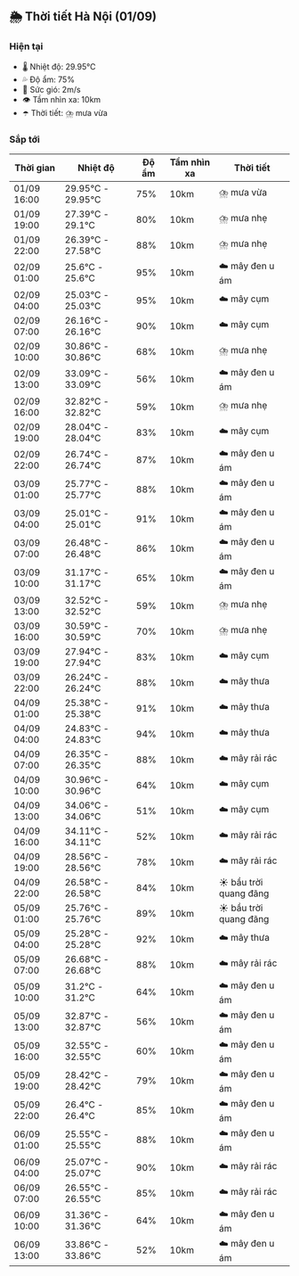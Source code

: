 ## 🌦️ Thời tiết Hà Nội (01/09)

### Hiện tại

- 🌡️ Nhiệt độ: 29.95℃
- 💦 Độ ẩm: 75%
- 💨 Sức gió: 2m/s
- 👁️ Tầm nhìn xa: 10km
- ☂️ Thời tiết: ⛈️ mưa vừa

### Sắp tới

| Thời gian | Nhiệt độ | Độ ẩm | Tầm nhìn xa | Thời tiết |
| --- | --- | --- | --- | --- |
| 01/09 16:00 | 29.95℃ - 29.95℃ | 75% | 10km | ⛈️ mưa vừa |
| 01/09 19:00 | 27.39℃ - 29.1℃ | 80% | 10km | ⛈️ mưa nhẹ |
| 01/09 22:00 | 26.39℃ - 27.58℃ | 88% | 10km | ⛈️ mưa nhẹ |
| 02/09 01:00 | 25.6℃ - 25.6℃ | 95% | 10km | ☁️ mây đen u ám |
| 02/09 04:00 | 25.03℃ - 25.03℃ | 95% | 10km | ☁️ mây cụm |
| 02/09 07:00 | 26.16℃ - 26.16℃ | 90% | 10km | ☁️ mây cụm |
| 02/09 10:00 | 30.86℃ - 30.86℃ | 68% | 10km | ⛈️ mưa nhẹ |
| 02/09 13:00 | 33.09℃ - 33.09℃ | 56% | 10km | ☁️ mây đen u ám |
| 02/09 16:00 | 32.82℃ - 32.82℃ | 59% | 10km | ⛈️ mưa nhẹ |
| 02/09 19:00 | 28.04℃ - 28.04℃ | 83% | 10km | ☁️ mây cụm |
| 02/09 22:00 | 26.74℃ - 26.74℃ | 87% | 10km | ☁️ mây đen u ám |
| 03/09 01:00 | 25.77℃ - 25.77℃ | 88% | 10km | ☁️ mây đen u ám |
| 03/09 04:00 | 25.01℃ - 25.01℃ | 91% | 10km | ☁️ mây đen u ám |
| 03/09 07:00 | 26.48℃ - 26.48℃ | 86% | 10km | ☁️ mây đen u ám |
| 03/09 10:00 | 31.17℃ - 31.17℃ | 65% | 10km | ☁️ mây đen u ám |
| 03/09 13:00 | 32.52℃ - 32.52℃ | 59% | 10km | ⛈️ mưa nhẹ |
| 03/09 16:00 | 30.59℃ - 30.59℃ | 70% | 10km | ⛈️ mưa nhẹ |
| 03/09 19:00 | 27.94℃ - 27.94℃ | 83% | 10km | ☁️ mây cụm |
| 03/09 22:00 | 26.24℃ - 26.24℃ | 88% | 10km | ☁️ mây thưa |
| 04/09 01:00 | 25.38℃ - 25.38℃ | 91% | 10km | ☁️ mây thưa |
| 04/09 04:00 | 24.83℃ - 24.83℃ | 94% | 10km | ☁️ mây thưa |
| 04/09 07:00 | 26.35℃ - 26.35℃ | 88% | 10km | ☁️ mây rải rác |
| 04/09 10:00 | 30.96℃ - 30.96℃ | 64% | 10km | ☁️ mây cụm |
| 04/09 13:00 | 34.06℃ - 34.06℃ | 51% | 10km | ☁️ mây cụm |
| 04/09 16:00 | 34.11℃ - 34.11℃ | 52% | 10km | ☁️ mây rải rác |
| 04/09 19:00 | 28.56℃ - 28.56℃ | 78% | 10km | ☁️ mây rải rác |
| 04/09 22:00 | 26.58℃ - 26.58℃ | 84% | 10km | ☀️ bầu trời quang đãng |
| 05/09 01:00 | 25.76℃ - 25.76℃ | 89% | 10km | ☀️ bầu trời quang đãng |
| 05/09 04:00 | 25.28℃ - 25.28℃ | 92% | 10km | ☁️ mây thưa |
| 05/09 07:00 | 26.68℃ - 26.68℃ | 88% | 10km | ☁️ mây rải rác |
| 05/09 10:00 | 31.2℃ - 31.2℃ | 64% | 10km | ☁️ mây đen u ám |
| 05/09 13:00 | 32.87℃ - 32.87℃ | 56% | 10km | ☁️ mây đen u ám |
| 05/09 16:00 | 32.55℃ - 32.55℃ | 60% | 10km | ☁️ mây đen u ám |
| 05/09 19:00 | 28.42℃ - 28.42℃ | 79% | 10km | ☁️ mây đen u ám |
| 05/09 22:00 | 26.4℃ - 26.4℃ | 85% | 10km | ☁️ mây đen u ám |
| 06/09 01:00 | 25.55℃ - 25.55℃ | 88% | 10km | ☁️ mây đen u ám |
| 06/09 04:00 | 25.07℃ - 25.07℃ | 90% | 10km | ☁️ mây rải rác |
| 06/09 07:00 | 26.55℃ - 26.55℃ | 85% | 10km | ☁️ mây rải rác |
| 06/09 10:00 | 31.36℃ - 31.36℃ | 64% | 10km | ☁️ mây đen u ám |
| 06/09 13:00 | 33.86℃ - 33.86℃ | 52% | 10km | ☁️ mây đen u ám |

